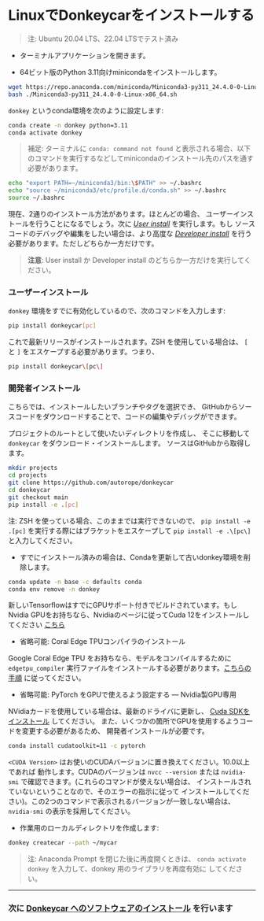 # LinuxでDonkeycarをインストールする


> 注: Ubuntu 20.04 LTS、22.04 LTSでテスト済み

* ターミナルアプリケーションを開きます。

* 64ビット版のPython 3.11向けminicondaをインストールします。

```bash
wget https://repo.anaconda.com/miniconda/Miniconda3-py311_24.4.0-0-Linux-x86_64.sh
bash ./Miniconda3-py311_24.4.0-0-Linux-x86_64.sh
```

`donkey` というconda環境を次のように設定します:

```bash
conda create -n donkey python=3.11
conda activate donkey
```

> 補足: ターミナルに `conda: command not found` と表示される場合、以下のコマンドを実行するなどしてminicondaのインストール先のパスを通す必要があります。

```bash
echo "export PATH=~/miniconda3/bin:\$PATH" >> ~/.bashrc
echo "source ~/miniconda3/etc/profile.d/conda.sh" >> ~/.bashrc
source ~/.bashrc
```

現在、2通りのインストール方法があります。ほとんどの場合、
ユーザーインストールを行うことになるでしょう。次に
[_User install_](#user-install) を実行します。もし
ソースコードのデバッグや編集をしたい場合は、より高度な
[_Developer install_](#developer-install) を行う必要があります。ただしどちらか一方だけです。

> **注意**: User install か Developer install のどちらか一方だけを実行してください。

### ユーザーインストール

`donkey` 環境をすでに有効化しているので、次のコマンドを入力します:

```bash
pip install donkeycar[pc]
```
これで最新リリースがインストールされます。ZSH を使用している場合は、
`[` と `]` をエスケープする必要があります。つまり、

```bash
pip install donkeycar\[pc\]
```


### 開発者インストール

こちらでは、インストールしたいブランチやタグを選択でき、
GitHubからソースコードをダウンロードすることで、コードの編集やデバッグができます。

プロジェクトのルートとして使いたいディレクトリを作成し、
そこに移動して `donkeycar` をダウンロード・インストールします。
ソースはGitHubから取得します。

```bash
mkdir projects
cd projects
git clone https://github.com/autorope/donkeycar
cd donkeycar
git checkout main
pip install -e .[pc]
```

注: ZSH を使っている場合、このままでは実行できないので、
`pip install -e .[pc]` を実行する際にはブラケットをエスケープして
`pip install -e .\[pc\]` と入力してください。


* すでにインストール済みの場合は、Condaを更新して古いdonkey環境を削除します。

```bash
conda update -n base -c defaults conda
conda env remove -n donkey
```

新しいTensorflowはすでにGPUサポート付きでビルドされています。もし
Nvidia GPUをお持ちなら、Nvidiaのページに従ってCuda 12をインストールしてください
[こちら](https://developer.nvidia.com/cuda-toolkit-archive)

* 省略可能: Coral Edge TPUコンパイラのインストール

Google Coral Edge TPU をお持ちなら、モデルをコンパイルするために
`edgetpu_compiler` 実行ファイルをインストールする必要があります。[こちらの
手順](https://coral.withgoogle.com/docs/edgetpu/compiler/) に従ってください。

* 省略可能: PyTorch をGPUで使えるよう設定する ― Nvidia製GPU専用

NVidiaカードを使用している場合は、最新のドライバに更新し、
[Cuda SDKをインストール](https://www.tensorflow.org/install/gpu#windows_setup) してください。
また、いくつかの箇所でGPUを使用するようコードを変更する必要があるため、
開発者インストールが必要です。

```bash
conda install cudatoolkit=11 -c pytorch
```

`<CUDA Version>` はお使いのCUDAバージョンに置き換えてください。10.0以上であれば
動作します。CUDAのバージョンは
`nvcc --version` または `nvidia-smi` で確認できます。(これらのコマンドが使えない場合は、
インストールされていないということなので、そのエラーの指示に従って
インストールしてください)。この2つのコマンドで表示されるバージョンが一致しない場合は、
`nvidia-smi` の表示を採用してください。

* 作業用のローカルディレクトリを作成します:

```bash
donkey createcar --path ~/mycar
```

> 注: Anaconda Prompt を閉じた後に再度開くときは、
> ```conda activate donkey``` を入力して、donkey 用のライブラリを再度有効に
> してください。

----

### 次に [Donkeycar へのソフトウェアのインストール](/guide/install_software/#step-2-install-software-on-donkeycar) を行います
